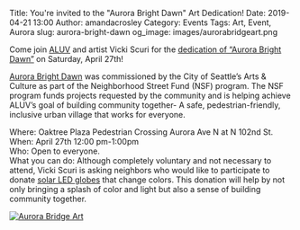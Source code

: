 Title: You're invited to the "Aurora Bright Dawn" Art Dedication!
Date: 2019-04-21 13:00
Author: amandacrosley
Category: Events
Tags: Art, Event, Aurora
slug: aurora-bright-dawn
og_image: images/aurorabridgeart.png

Come join [ALUV](http://auroralictonuv.org/) and artist Vicki Scuri for the [dedication of “Aurora Bright Dawn”](https://www.facebook.com/events/656037301496613/) on Saturday, April 27th!

[Aurora Bright Dawn](https://www.codaworx.com/project/aurora-bright-dawn-seattle-office-of-arts-culture-sdot) was commissioned by the City of Seattle’s Arts & Culture as part of the Neighborhood Street Fund (NSF) program. The NSF program funds projects requested by the community and is helping achieve ALUV’s goal of building community together- A safe, pedestrian-friendly, inclusive urban village that works for everyone.

Where: Oaktree Plaza Pedestrian Crossing Aurora Ave N at N 102nd St. <br>
When: April 27th 12:00 pm-1:00pm <br>
Who: Open to everyone.  <br>
What you can do: Although completely voluntary and not necessary to attend, Vicki Scuri is asking neighbors who would like to participate to donate
[solar LED globes](https://www.amazon.com/dp/B011NVHX9A/ref=psdc_14193171_t4_B07D8N2KP1) that change colors. This donation will help by not only bringing a splash of color and light but also a sense of building community together.

[![Aurora Bridge Art](/images/aurorabridgeart2.png)](/images/aurorabridgeart2.png)

